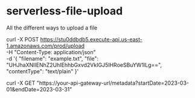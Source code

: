 # serverless-file-upload
All the different ways to upload a file


curl -X POST https://stu0ddbdb5.execute-api.us-east-1.amazonaws.com/prod/upload \
     -H "Content-Type: application/json" \
     -d '{
    "filename": "example.txt",
    "file": "UHJhaXNlIENhZ2UhIEhhbGxvd2VkIGJ5IHRoeSBuYW1lLg==",
    "contentType": "text/plain"
}'

curl -X GET "https://your-api-gateway-url/metadata?startDate=2023-03-01&endDate=2023-03-31"

